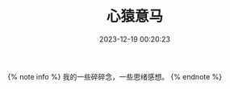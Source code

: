 ﻿---
title: 心猿意马
date: 2023-12-19 00:20:23
---

{% note info %} 
我的一些碎碎念，一些思绪感想。
{% endnote %}
<div id="bber"></div>
<script type="module" src="./emaction.js"></script>
<script src="./marked.min.js"></script>
<script src="./view-image.min.js"></script>
<script src="./lately.min.js"></script>
<script type="text/javascript">
  var bbMemos = {
    memos : 'http://memoss.hppro1.hpnu.cn/',//修改为自己部署 Memos 的网址，末尾有 / 斜杠
    limit : '10',//默认每次显示 10 条
    creatorId:'1' ,//早期默认为 101 用户，新安装是 1
    domId: '#bber',//默认为 bber
  }
</script>
<script src="./bb-lmm-mk.js"></script>
